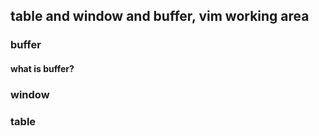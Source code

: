 ## table and window and buffer, vim working area

### buffer 
#### what is buffer?







### window 




### table 